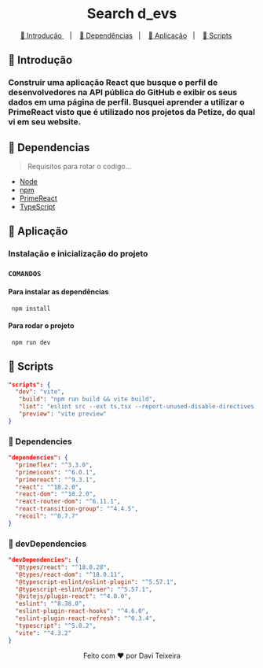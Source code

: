 <h1 align="center"> Search d_evs </h1>

<p align="center">
  <a href="#Introducao"> 🧩 Introdução </a>&nbsp;&nbsp;&nbsp;|&nbsp;&nbsp;&nbsp;
  <a href="#Dependencias"> 🧪 Dependências</a>&nbsp;&nbsp;&nbsp;|&nbsp;&nbsp;&nbsp;
  <a href="#Aplicacao"> 🚀 Aplicação</a>&nbsp;&nbsp;&nbsp;|&nbsp;&nbsp;&nbsp;
  <a href="#Scripts"> 📖 Scripts</a>&nbsp;&nbsp;&nbsp;&nbsp;&nbsp;&nbsp;
</p>

<a id="Introducao"></a>
## 🧩 Introdução

### Construir uma aplicação React que busque o perfil de desenvolvedores na API pública do GitHub e exibir os seus dados em uma página de perfil. Busquei aprender a utilizar o PrimeReact visto que é utilizado nos projetos da Petize, do qual vi em seu website.

<a id="Dependencias"></a>
## 🧪 Dependencias
> Requisitos para rotar o codigo...

<ul>
  <li>
    <a href="https://nodejs.org/en">Node</a>
  </li>
  <li>
    <a href="https://www.npmjs.com/">npm</a>
  </li>
  <li>
    <a href="https://www.primefaces.org/primereact-v5/#/">PrimeReact</a>
  </li>
  <li>
    <a href="https://www.typescriptlang.org/">TypeScript</a>
  </li>
</ul>

<a id="Aplicacao"></a>
## 🚀 Aplicação

### Instalação e inicialização do projeto

### ```COMANDOS```

#### Para instalar as dependências
```
 npm install
```

#### Para rodar o projeto
```
 npm run dev
```

<a id="Scripts"></a>
## 📖 Scripts

```JSON
"scripts": {
  "dev": "vite",
   "build": "npm run build && vite build",
   "lint": "eslint src --ext ts,tsx --report-unused-disable-directives --max-warnings 0",
   "preview": "vite preview"
}
```

### 📖 Dependencies 

```JSON
"dependencies": {
  "primeflex": "^3.3.0",
  "primeicons": "^6.0.1",
  "primereact": "^9.3.1",
  "react": "^18.2.0",
  "react-dom": "^18.2.0",
  "react-router-dom": "^6.11.1",
  "react-transition-group": "^4.4.5",
  "recoil": "^0.7.7"
}

```

### 📖 devDependencies

```JSON
"devDependencies": {
  "@types/react": "^18.0.28",
  "@types/react-dom": "^18.0.11",
  "@typescript-eslint/eslint-plugin": "^5.57.1",
  "@typescript-eslint/parser": "^5.57.1",
  "@vitejs/plugin-react": "^4.0.0",
  "eslint": "^8.38.0",
  "eslint-plugin-react-hooks": "^4.6.0",
  "eslint-plugin-react-refresh": "^0.3.4",
  "typescript": "^5.0.2",
  "vite": "^4.3.2"
}

```

<p align="center">Feito com ❤️ por Davi Teixeira</p>
